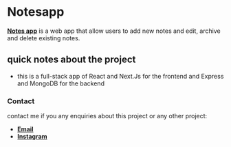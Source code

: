 # Notesapp

**[Notes app](https://note-apps-phi.vercel.app/)** is a web app that allow users to add new notes and edit, archive and delete existing notes.

## quick notes about the project

- this is a full-stack app of React and Next.Js for the frontend and Express and MongoDB for the backend

### Contact

contact me if you any enquiries about this project or any other project:

- **[Email](mailto:alimoh0801@gmail.com)**
- **[Instagram](https://www.instagram.com/alymohamedll/)**
